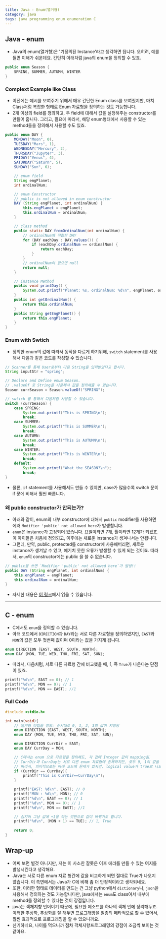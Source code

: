 ```yaml
---
title: Java - Enum(열거형)
category: java
tags: java programming enum enumeration C 
---
```


## Java - enum

- Java의 enum(열거형)은 '기정의된 Instance'라고 생각하면 됩니다. 오히려, 예를 들면 이해가 쉬운데요. 간단히 아래처럼 java의 enum을 정의할 수 있죠.

```java 
public enum Season {
    SPRING, SUMMER, AUTUMN, WINTER
}
```

### Complext Example like Class

- 이전에는 예시를 보여주기 위해서 매우 간단한 Enum class를 보여줬지만, 마치 Class처럼 복잡한 형태로 Enum 자료형을 정의하는 것도 가능합니다.
- 2개 이상의 field를 정의하고, 두 field에 대해서 값을 설정해주는 constructor를 만들어 줍니다. 그리고, 필요에 따라서, 해당 enum형태에서 사용할 수 있는 method들을 정의해서 사용할 수도 있죠. 

```java 
public enum DAY {
    MONDAY("Moon", 0),
    TUESDAY("Mars", 1),
    WEDNESDAY("Mercury", 2),
    THURSDAY("Jupyter", 3),
    FRIDAY("Venus", 4),
    SATURDAY("Saturn", 5),
    SUNDAY("Sun", 6);

    // enum field
    String engPlanet;
    int ordinalNum;

    // enum Constructor
    // public is not allowed in enum constructor
    DAY (String engPlanet, int ordinalNum) {
        this.engPlanet = engPlanet;
        this.ordinalNum = ordinalNum;
    }

    // class method
    public static DAY fromOrdinalNum(int ordinalNum) {
        // ordinalNum에 적합한 DAY
        for (DAY eachDay : DAY.values()) {
            if (eachDay.ordinalNum == ordinalNum) {
                return eachDay;
            }
        }
        // ordinalNum이 없으면 null
        return null;
    }

    // instance Method
    public void printDay() {
        System.out.printf("Planet: %s, ordinalNum: %d\n", engPlanet, ordinalNum);
    }
    public int getOrdinalNum() {
        return this.ordinalNum;
    }
    public String getEngPlanet() {
        return this.engPlanet;
    }
}
```

### Enum with Swtich 

- 정의한 enum의 값에 따라서 동작을 다르게 하기위해, `switch` statement를 사용해서 다음과 같은 코드를 작성할 수 있습니다.

```java
// Scanner를 통해 User로부터 다음 String을 입력받았다고 합시다.
String inputStr = "spring";

// Declare and Define enum Season.
// .valueOf 로 String을 사용해서 값을 정의해줄 수 있습니다.
Season currSeason = Season.valueOf("SPRING");

// swtich 를 통해서 다음처럼 사용할 수 있습니다.
switch (currSeason) {
    case SPRING:
        System.out.printf("This is SPRING\n");
        break;
    case SUMMER:
        System.out.printf("This is SUMMER\n");
        break;
    case AUTUMN:
        System.out.printf("This is AUTUMN\n");
        break;
    case WINTER:
        System.out.printf("This is WINTER\n");
        break;
    default:
        System.out.printf("What the SEASON?\n");
        break;
}
```

- 물론, `if` statement를 사용해서도 만들 수 있지만, case가 많을수록 switch 문이 if 문에 비해서 훨씬 빠릅니다.

### 왜 public constructor가 안되는가?

- 아래와 같이, enum의 내부 constructor에 대해서 `public` modifier를 사용하면 에러 `Modifier 'public' not allowed here`가 발생합니다.
- `enum`은 instance가 고정되어 있습니다. 요일이라면 7개, 월이라면 12개가 되겠죠. 이 아이들은 처음에 정의되고, 이후에는 새로운 instance가 생겨나서는 안됩니다. 
- 그런데, 만약, public, protected를 constructor에 사용해버리면, 새로운 instance가 생겨날 수 있고, 예기치 못한 오류가 발생할 수 있게 되는 것이죠. 따라서, `enum`의 constructor에는 public 을 쓸 수 없습니다.

```java
// public을 쓰면 `Modifier 'public' not allowed here`가 발생!!
public DAY (String engPlanet, int ordinalNum) {
    this.engPlanet = engPlanet;
    this.ordinalNum = ordinalNum;
}
```

- 자세한 내용은 [이 링크](https://stackoverflow.com/questions/3664077/why-cant-enum-constructors-be-protected-or-public-in-java)에서 읽을 수 있습니다.

---

## C - enum

- C에서도 `enum`을 정의할 수 있습니다. 
- 아래 코드에서 `DIRECTION`과 `DAY`라는 서로 다른 자료형을 정의하였지만, `EAST`와 `MON`의 값은 모두 첫번째 값이며 0이라는 값을 가지게 됩니다.

```c
enum DIRECTION {EAST, WEST, SOUTH, NORTH}; 
enum DAY {MON, TUE, WED, THU, FRI, SAT, SUN};
```

- 따라서, 다음처럼, 서로 다른 자료형 간에 비교했을 때, 1, 즉 `True`가 나온다는 단점이 있죠.

```c
printf("%d\n", EAST == 0); // 1
printf("%d\n", MON == 0); // 1
printf("%d\n", MON == EAST); //1 
```

### Full Code

```c
#include <stdio.h>

int main(void){
    // 열거형 타입을 정의: 순서대로 0, 1, 2, 3의 값이 지정됨
    enum DIRECTION {EAST, WEST, SOUTH, NORTH}; 
    enum DAY {MON, TUE, WED, THU, FRI, SAT, SUN};

    enum DIRECTION CurrDir = EAST;
    enum DAY CurrDay = MON;

    // C에서는 enum 으로 자료형을 정의해도, 각 값에 Integer 값이 mapping됨.
    // CurrDir과 CurrDay는 서로 다른 enum 자료형에 존재하지만, 모두 0, 1의 값을 가지고 있음
    // 따라서, 의미적으로는 아래 코드에 문제가 있지만, logical value가 true로 나오게됨.
    if (CurrDir == CurrDay){
        printf("This is CurrDir==CurrDay\n");
    }

    printf("EAST: %d\n", EAST); // 0 
    printf("MON : %d\n", MON); // 0 
    printf("%d\n", EAST == 0); // 1
    printf("%d\n", MON == 0); // 1
    printf("%d\n", MON == EAST); //1 

    // 심지어 그냥 값에 +1을 하는 것만으로 값이 바뀌기도 합니다.
    printf("%d\n", (MON + 1) == TUE); // 1, True
    
    return 0;
}
```

## Wrap-up

- 어찌 보면 별것 아니지만, 저는 이 사소한 잘못은 이후 에러를 만들 수 있는 여지를 발생시킨다고 생각해요. 
- Java는 서로 다른 enum 자료 형간에 값을 비교하게 되면 절대로 True가 나오지 않습니다. 이 측면에서는 Java가 C에 비해 좀 더 안정적이라고 생각되네요.
- 또한, 이러한 형태로 데이터를 만드는 건 그냥 python에서 `dictionary`나, `json`을 사용해서 정의하는 것도 가능합니다만, java에서는 `enum`도 class여서 내부에 method를 정의할 수 있다는 것이 강점입니다.
- java는 객체지향 언어이기 때문에, 필요한 메소드를 하나의 객체 안에 정리해두죠. 이러한 추상화, 추상화를 잘 해두면 프로그래밍을 일종의 메타적으로 할 수 있어서, 훨씬 효과적으로 프로그래밍을 할 수 있으니까요.
- 신기하네요, 나이를 먹으니까 점차 객체지향프로그래밍의 강점이 조금씩 보이는 것 같아요.